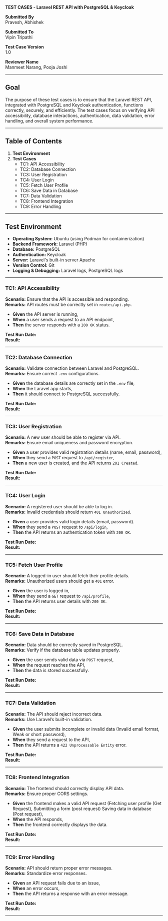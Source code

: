 **TEST CASES - Laravel REST API with PostgreSQL & Keycloak**

**Submitted By**  
Pravesh, Abhishek

**Submitted To**  
Vipin Tripathi  

**Test Case Version**  
1.0

**Reviewer Name**  
Manmeet Narang, Pooja Joshi

---

## **Goal**
The purpose of these test cases is to ensure that the Laravel REST API, integrated with PostgreSQL and Keycloak authentication, functions correctly, securely, and efficiently. The test cases focus on verifying API accessibility, database interactions, authentication, data validation, error handling, and overall system performance.

---

## **Table of Contents**

1. **Test Environment**  
2. **Test Cases**  
   - TC1: API Accessibility  
   - TC2: Database Connection  
   - TC3: User Registration  
   - TC4: User Login  
   - TC5: Fetch User Profile  
   - TC6: Save Data in Database  
   - TC7: Data Validation  
   - TC8: Frontend Integration  
   - TC9: Error Handling  

---

## **Test Environment**
- **Operating System:** Ubuntu (using Podman for containerization)
- **Backend Framework:** Laravel (PHP)
- **Database:** PostgreSQL
- **Authentication:** Keycloak
- **Server:** Laravel's built-in server Apache
- **Version Control:** Git
- **Logging & Debugging:** Laravel logs, PostgreSQL logs

---

### **TC1: API Accessibility**
**Scenario:** Ensure that the API is accessible and responding.  
**Remarks:** API routes must be correctly set in `routes/api.php`.

- **Given** the API server is running,
- **When** a user sends a request to an API endpoint,
- **Then** the server responds with a `200 OK` status.

**Test Run Date:**   
**Result:**   

---

### **TC2: Database Connection**
**Scenario:** Validate connection between Laravel and PostgreSQL.  
**Remarks:** Ensure correct `.env` configurations.

- **Given** the database details are correctly set in the `.env` file,
- **When** the Laravel app starts,
- **Then** it should connect to PostgreSQL successfully.

**Test Run Date:**   
**Result:**   

---

### **TC3: User Registration**
**Scenario:** A new user should be able to register via API.  
**Remarks:** Ensure email uniqueness and password encryption.

- **Given** a user provides valid registration details (name, email, password),
- **When** they send a `POST` request to `/api/register`,
- **Then** a new user is created, and the API returns `201 Created`.

**Test Run Date:**   
**Result:**   

---

### **TC4: User Login**
**Scenario:** A registered user should be able to log in.  
**Remarks:** Invalid credentials should return `401 Unauthorized`.

- **Given** a user provides valid login details (email, password).
- **When** they send a `POST` request to `/api/login`,
- **Then** the API returns an authentication token with `200 OK`.

**Test Run Date:**   
**Result:**   

---

### **TC5: Fetch User Profile**
**Scenario:** A logged-in user should fetch their profile details.  
**Remarks:** Unauthorized users should get a `401` error.

- **Given** the user is logged in,
- **When** they send a `GET` request to `/api/profile`,
- **Then** the API returns user details with `200 OK`.

**Test Run Date:**   
**Result:**   

---

### **TC6: Save Data in Database**
**Scenario:** Data should be correctly saved in PostgreSQL.  
**Remarks:** Verify if the database table updates properly.

- **Given** the user sends valid data via `POST` request,
- **When** the request reaches the API,
- **Then** the data is stored successfully.

**Test Run Date:**   
**Result:**   

---

### **TC7: Data Validation**
**Scenario:** The API should reject incorrect data.  
**Remarks:** Use Laravel’s built-in validation.

- **Given** the user submits incomplete or invalid data (Invalid email format, Weak or short password),
- **When** they send a request to the API,
- **Then** the API returns a `422 Unprocessable Entity` error.

**Test Run Date:**   
**Result:**   

---

### **TC8: Frontend Integration**
**Scenario:** The frontend should correctly display API data.  
**Remarks:** Ensure proper CORS settings.

- **Given** the frontend makes a valid API request (Fetching user profile (Get Request), Submitting a form (post request) Saving data in database (Post request),
- **When** the API responds,
- **Then** the frontend correctly displays the data.

**Test Run Date:**   
**Result:**   

---

### **TC9: Error Handling**
**Scenario:** API should return proper error messages.  
**Remarks:** Standardize error responses.

- **Given** an API request fails due to an issue,
- **When** an error occurs,
- **Then** the API returns a response with an error message.

**Test Run Date:**   
**Result:**   

---



